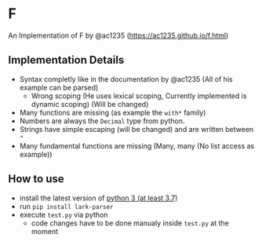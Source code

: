 # F
An Implementation of F by @ac1235 (https://ac1235.github.io/f.html)

## Implementation Details

* Syntax completly like in the documentation by @ac1235 (All of his example can be parsed)
  * Wrong scoping (He uses lexical scoping, Currently implemented is dynamic scoping) (Will be changed)
* Many functions are missing (as example the `with*` family)
* Numbers are always the `Decimal` type from python.
* Strings have simple escaping (will be changed) and are written between `"`
* Many fundamental functions are missing (Many, many (No list access as example))

## How to use

* install the latest version of [python 3 (at least 3.7)](https://www.python.org/downloads/)
* run `pip install lark-parser`
* execute `test.py` via python
  * code changes have to be done manualy inside `test.py` at the moment
